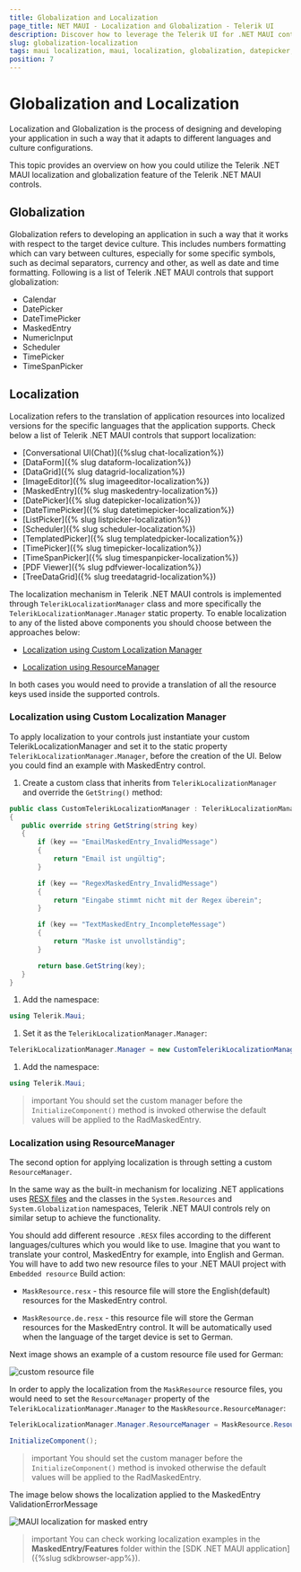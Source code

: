 ```yaml
---
title: Globalization and Localization
page_title: NET MAUI - Localization and Globalization - Telerik UI
description: Discover how to leverage the Telerik UI for .NET MAUI controls for MAUI localization and globalization features.
slug: globalization-localization
tags: maui localization, maui, localization, globalization, datepicker, maskedentry, timepicker, timespanpicker, culture, device culture, numeric input
position: 7
---
```


# Globalization and Localization

Localization and Globalization is the process of designing and developing your application in such a way that it adapts to different languages and culture configurations.

This topic provides an overview on how you could utilize the Telerik .NET MAUI localization and globalization feature of the Telerik .NET MAUI controls.

## Globalization

Globalization refers to developing an application in such a way that it works with respect to the target device culture. This includes numbers formatting which can vary between cultures, especially for some specific symbols, such as decimal separators, currency and other, as well as date and time formatting. Following is a list of Telerik .NET MAUI controls that support globalization:

* Calendar
* DatePicker
* DateTimePicker
* MaskedEntry
* NumericInput
* Scheduler
* TimePicker
* TimeSpanPicker

## Localization

Localization refers to the translation of application resources into localized versions for the specific languages that the application supports. Check below a list of Telerik .NET MAUI controls that support localization:

* [Conversational UI(Chat)]({%slug chat-localization%})
* [DataForm]({% slug dataform-localization%})
* [DataGrid]({% slug datagrid-localization%})
* [ImageEditor]({% slug imageeditor-localization%})
* [MaskedEntry]({% slug maskedentry-localization%})
* [DatePicker]({% slug datepicker-localization%})
* [DateTimePicker]({% slug datetimepicker-localization%})
* [ListPicker]({% slug listpicker-localization%})
* [Scheduler]({% slug scheduler-localization%})
* [TemplatedPicker]({% slug templatedpicker-localization%})
* [TimePicker]({% slug timepicker-localization%})
* [TimeSpanPicker]({% slug timespanpicker-localization%})
* [PDF Viewer]({% slug pdfviewer-localization%})
* [TreeDataGrid]({% slug treedatagrid-localization%})

The localization mechanism in Telerik .NET MAUI controls is implemented through `TelerikLocalizationManager` class and more specifically the `TelerikLocalizationManager.Manager` static property. To enable localization to any of the listed above components you should choose between the approaches below:

* [Localization using Custom Localization Manager](#localization-using-custom-localization-manager)

* [Localization using ResourceManager](#localization-using-resourcemanager)

In both cases you would need to provide a translation of all the resource keys used inside the supported controls.

### Localization using Custom Localization Manager

To apply localization to your controls just instantiate your custom TelerikLocalizationManager and set it to the static property `TelerikLocalizationManager.Manager`, before the creation of the UI. Below you could find an example with MaskedEntry control.

1. Create a custom class that inherits from `TelerikLocalizationManager` and override the `GetString()` method:

 ```C#
 public class CustomTelerikLocalizationManager : TelerikLocalizationManager
 {
    public override string GetString(string key)
    {
        if (key == "EmailMaskedEntry_InvalidMessage")
        {
            return "Email ist ungültig";
        }

        if (key == "RegexMaskedEntry_InvalidMessage")
        {
            return "Eingabe stimmt nicht mit der Regex überein";
        }

        if (key == "TextMaskedEntry_IncompleteMessage")
        {
            return "Maske ist unvollständig";
        }

        return base.GetString(key);
    }
 }
 ```

1. Add the namespace:

 ```C#
using Telerik.Maui;
 ```

1. Set it as the `TelerikLocalizationManager.Manager`:

 ```C#
TelerikLocalizationManager.Manager = new CustomTelerikLocalizationManager();
 ```

1. Add the namespace:

 ```C#
using Telerik.Maui;
 ```

>important You should set the custom manager before the `InitializeComponent()` method is invoked otherwise the default values will be applied to the RadMaskedEntry.

### Localization using ResourceManager

The second option for applying localization is through setting a custom `ResourceManager`.

In the same way as the built-in mechanism for localizing .NET applications uses [RESX files](https://docs.microsoft.com/en-us/dotnet/core/extensions/create-resource-files) and the classes in the `System.Resources` and `System.Globalization` namespaces, Telerik .NET MAUI controls rely on similar setup to achieve the functionality.

You should add different resource `.RESX` files according to the different languages/cultures which you would like to use. Imagine that you want to translate your control, MaskedEntry for example, into English and German. You will have to add two new resource files to your .NET MAUI project with `Embedded resource` Build action:

* `MaskResource.resx` - this resource file will store the English(default) resources for the MaskedEntry control.

* `MaskResource.de.resx` - this resource file will store the German resources for the MaskedEntry control. It will be automatically used when the language of the target device is set to German.

Next image shows an example of a custom resource file used for German:

![custom resource file](images/maskentry-resource-file.png)

In order to apply the localization from the `MaskResource` resource files, you would need to set the `ResourceManager` property of the `TelerikLocalizationManager.Manager` to the `MaskResource.ResourceManager`:

```C#
TelerikLocalizationManager.Manager.ResourceManager = MaskResource.ResourceManager;

InitializeComponent();
```

>important You should set the custom manager before the `InitializeComponent()` method is invoked otherwise the default values will be applied to the RadMaskedEntry.

The image below shows the localization applied to the MaskedEntry ValidationErrorMessage

![MAUI localization for masked entry](images/maskentry-localization-validation-error-message.png)

>important You can check working localization examples in the **MaskedEntry/Features** folder within the [SDK .NET MAUI application]({%slug sdkbrowser-app%}).
